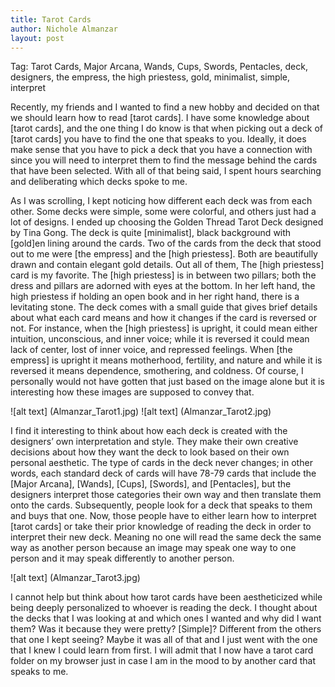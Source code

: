 ```yaml
---
title: Tarot Cards
author: Nichole Almanzar
layout: post
---
```


Tag: Tarot Cards, Major Arcana, Wands, Cups, Swords, Pentacles, deck, designers, the empress, the high priestess, gold, minimalist, simple, interpret

Recently, my friends and I wanted to find a new hobby and decided on that we should learn how to read [tarot cards]. I have some knowledge about [tarot cards], and the one thing I do know is that when picking out a deck of [tarot cards] you have to find the one that speaks to you. Ideally, it does make sense that you have to pick a deck that you have a connection with since you will need to interpret them to find the message behind the cards that have been selected. With all of that being said, I spent hours searching and deliberating which decks spoke to me.

As I was scrolling, I kept noticing how different each deck was from each other. Some decks were simple, some were colorful, and others just had a lot of designs. I ended up choosing the Golden Thread Tarot Deck designed by Tina Gong. The deck is quite [minimalist], black background with [gold]en lining around the cards. Two of the cards from the deck that stood out to me were [the empress] and the [high priestess]. Both are beautifully drawn and contain elegant gold details. Out all of them, The [high priestess] card is my favorite. The [high priestess] is in between two pillars; both the dress and pillars are adorned with eyes at the bottom. In her left hand, the high priestess if holding an open book and in her right hand, there is a levitating stone. The deck comes with a small guide that gives brief details about what each card means and how it changes if the card is reversed or not. For instance, when the [high priestess] is upright, it could mean either intuition, unconscious, and inner voice; while it is reversed it could mean lack of center, lost of inner voice, and repressed feelings. When [the empress] is upright it means motherhood, fertility, and nature and while it is reversed it means dependence, smothering, and coldness. Of course, I personally would not have gotten that just based on the image alone but it is interesting how these images are supposed to convey that.

![alt text] (Almanzar_Tarot1.jpg) ![alt text] (Almanzar_Tarot2.jpg)

I find it interesting to think about how each deck is created with the designers’ own interpretation and style. They make their own creative decisions about how they want the deck to look based on their own personal aesthetic. The type of cards in the deck never changes; in other words, each standard deck of cards will have 78-79 cards that include the [Major Arcana], [Wands], [Cups], [Swords], and [Pentacles], but the designers interpret those categories their own way and then translate them onto the cards. Subsequently, people look for a deck that speaks to them and buys that one. Now, those people have to either learn how to interpret [tarot cards] or take their prior knowledge of reading the deck in order to interpret their new deck. Meaning no one will read the same deck the same way as another person because an image may speak one way to one person and it may speak differently to another person.

![alt text] (Almanzar_Tarot3.jpg)

I cannot help but think about how tarot cards have been aestheticized while being deeply personalized to whoever is reading the deck. I thought about the decks that I was looking at and which ones I wanted and why did I want them? Was it because they were pretty? [Simple]? Different from the others that one I kept seeing? Maybe it was all of that and I just went with the one that I knew I could learn from first. I will admit that I now have a tarot card folder on my browser just in case I am in the mood to by another card that speaks to me.
